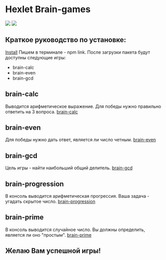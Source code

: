 # Hexlet Brain-games
<a href="https://codeclimate.com/github/possesion/frontend-project-lvl1"><img src="https://api.codeclimate.com/v1/badges/a99a88d28ad37a79dbf6/maintainability" /></a>
![](https://github.com/possesion/frontend-project-lvl1/workflows/frontend-project-actions/badge.svg)

 ## Краткое руководство по установке: 
 [Install](https://asciinema.org/a/fmKuFpG6AGBvRGzSlwCDpLtFa)
 Пишем в терминале - npm link. После загрузки пакета будут доступны следующие игры:
 * brain-calc 
 * brain-even  
 * brain-gcd
 ## brain-calc
 Выводится арифметическое выражение. Для победы нужно правильно ответить на 3 вопроса.
 [brain-calc](https://asciinema.org/a/G1z1wfYaV4qpjtHwB9KLhsudY)
 ## brain-even
 Для победы нужно дать ответ, является ли число четным.
 [brain-even](https://asciinema.org/a/wfJwMunlGrBCHKwGm1EqmyVNp)
 ## brain-gcd
 Цель игры - найти наибольший общий делитель.
[brain-gcd](https://asciinema.org/a/oDHxVaMeiy40VoRVCuaMu40jK)
## brain-progression
В консоль выводится арифметическая прогрессия. Ваша задача - угадать скрытое число.
[brain-progression](https://asciinema.org/a/p3ZUWfaHuJv0PK2dYgmschAWI)
## brain-prime
В консоль выводится случайное число. Вы должны определить, является ли оно "простым".
[brain-prime](https://asciinema.org/a/AtARaroQJw3hUNUMt1jfgUzOY)

## Желаю Вам успешной игры!




